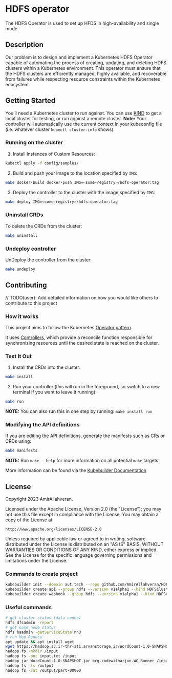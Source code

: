 # HDFS operator
The HDFS Operator is used to set up HFDS in high-availability and single mode

## Description
Our problem is to design and implement a Kubernetes HDFS Operator capable of automating the process of creating, updating, and deleting HDFS clusters within a Kubernetes environment. This operator must ensure that the HDFS clusters are efficiently managed, highly available, and recoverable from failures while respecting resource constraints within the Kubernetes ecosystem.


## Getting Started
You’ll need a Kubernetes cluster to run against. You can use [KIND](https://sigs.k8s.io/kind) to get a local cluster for testing, or run against a remote cluster.
**Note:** Your controller will automatically use the current context in your kubeconfig file (i.e. whatever cluster `kubectl cluster-info` shows).

### Running on the cluster
1. Install Instances of Custom Resources:

```sh
kubectl apply -f config/samples/
```

2. Build and push your image to the location specified by `IMG`:

```sh
make docker-build docker-push IMG=<some-registry>/hdfs-operator:tag
```

3. Deploy the controller to the cluster with the image specified by `IMG`:

```sh
make deploy IMG=<some-registry>/hdfs-operator:tag
```

### Uninstall CRDs
To delete the CRDs from the cluster:

```sh
make uninstall
```

### Undeploy controller
UnDeploy the controller from the cluster:

```sh
make undeploy
```

## Contributing
// TODO(user): Add detailed information on how you would like others to contribute to this project

### How it works
This project aims to follow the Kubernetes [Operator pattern](https://kubernetes.io/docs/concepts/extend-kubernetes/operator/).

It uses [Controllers](https://kubernetes.io/docs/concepts/architecture/controller/),
which provide a reconcile function responsible for synchronizing resources until the desired state is reached on the cluster.

### Test It Out
1. Install the CRDs into the cluster:

```sh
make install
```

2. Run your controller (this will run in the foreground, so switch to a new terminal if you want to leave it running):

```sh
make run
```

**NOTE:** You can also run this in one step by running: `make install run`

### Modifying the API definitions
If you are editing the API definitions, generate the manifests such as CRs or CRDs using:

```sh
make manifests
```

**NOTE:** Run `make --help` for more information on all potential `make` targets

More information can be found via the [Kubebuilder Documentation](https://book.kubebuilder.io/introduction.html)

## License

Copyright 2023 AmirAllahveran.

Licensed under the Apache License, Version 2.0 (the "License");
you may not use this file except in compliance with the License.
You may obtain a copy of the License at

    http://www.apache.org/licenses/LICENSE-2.0

Unless required by applicable law or agreed to in writing, software
distributed under the License is distributed on an "AS IS" BASIS,
WITHOUT WARRANTIES OR CONDITIONS OF ANY KIND, either express or implied.
See the License for the specific language governing permissions and
limitations under the License.

### Commands to create project
```bash
kubebuilder init --domain aut.tech --repo github.com/AmirAllahveran/HDFS-operator --owner AmirAllahveran --project-name hdfs-operator
kubebuilder create api --group hdfs --version v1alpha1 --kind HDFSCluster
kubebuilder create webhook --group hdfs --version v1alpha1 --kind HDFSCluster --defaulting --programmatic-validation
```


### Useful commands
```bash
# get cluster status (data nodes)
hdfs dfsadmin -report
# get name node status 
hdfs haadmin -getServiceState nn0
# run Map-Reduce
apt update && apt install wget
wget https://hadoop.s3.ir-thr-at1.arvanstorage.ir/WordCount-1.0-SNAPSHOT.jar
hadoop fs -mkdir /input
hadoop fs -put input.txt /input
hadoop jar WordCount-1.0-SNAPSHOT.jar org.codewitharjun.WC_Runner /input/input.txt /output
hadoop fs -ls /output
hadoop fs -cat /output/part-00000
```